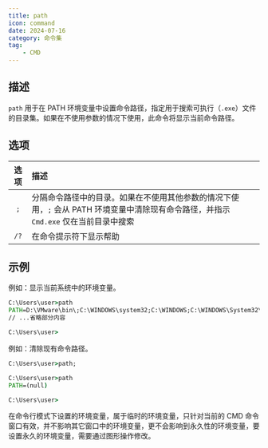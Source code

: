 ```yaml
---
title: path
icon: command
date: 2024-07-16
category: 命令集
tag:
    - CMD
---
```


## 描述

`path` 用于在 PATH 环境变量中设置命令路径，指定用于搜索可执行（`.exe`）文件的目录集。如果在不使用参数的情况下使用，此命令将显示当前命令路径。

## 选项

|  选项  |  描述  |
|  :----:  |  :----  |
|  `;`  |  分隔命令路径中的目录。如果在不使用其他参数的情况下使用，`;` 会从 PATH 环境变量中清除现有命令路径，并指示 `Cmd.exe` 仅在当前目录中搜索  |
|  `/?`  |  在命令提示符下显示帮助  |

## 示例

例如：显示当前系统中的环境变量。

```cmd
C:\Users\user>path
PATH=D:\VMware\bin\;C:\WINDOWS\system32;C:\WINDOWS;C:\WINDOWS\System32\Wbem
// ...省略部分内容

C:\Users\user>
```

例如：清除现有命令路径。

```cmd
C:\Users\user>path;

C:\Users\user>path
PATH=(null)

C:\Users\user>
```

在命令行模式下设置的环境变量，属于临时的环境变量，只针对当前的 CMD 命令窗口有效，并不影响其它窗口中的环境变量，更不会影响到永久性的环境变量，要设置永久的环境变量，需要通过图形操作修改。
